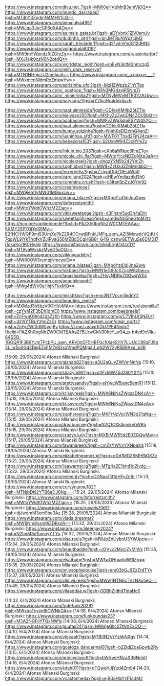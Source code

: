 https://www.instagram.com/divu.net_?igsh=MWl0eHVpMnB3emVjOQ==
https://www.instagram.com/mundo_dasrabas?igsh=MTdhY3ZqdmN4MHV1cQ==
https://www.instagram.com/annajulya495?igsh=MWJqa3JocGF6dXA4Zw==
https://www.instagram.com/as.mais_gatas.br?igsh=aDYxbnk1ZjV0amJv
https://www.instagram.com/dudinha_xit4?igsh=bnJleTBuNWpzcjM3
https://www.instagram.com/sarah_trindade.1?igsh=d21vdnVhdG12dHN5
https://www.instagram.com/vulgoduda8319?igsh=MW9mYWpndzRiZGtyZg==
https://www.instagram.com/raissinharjbr?igsh=MXJ1ajk0czN0N2ptdQ==
https://www.instagram.com/worldstar_night?igsh=anEyN3ptM2hmczg5
https://www.instagram.com/miih_dark_reserva?igsh=MTN1NHhjczU2cmlpcA==
https://www.instagram.com/_a.naxxzr___?igsh=MWxmcnNldmRxZmkwYw==
https://www.instagram.com/adrizinha_ofcl?igsh=Mzl1ZWpzb21nYTgx
https://www.instagram.com/_postpop_?igsh=N3N3MG4zejR5NmZj
https://www.instagram.com/_mineirinha2?igsh=MTNyMjVvMTR3YzAzbw==
https://www.instagram.com/patysdpz?igsh=Y25jaHc4dnk5azhj


https://www.instagram.com/naat.almmeida?igsh=ODhieXM4b25tZTlo
https://www.instagram.com/eielysan255?igsh=MXhvZzZwbDN4ZDU5bQ==
https://www.instagram.com/acabacmg?igsh=MWFvZWg3dmE5YW45YQ==
https://www.instagram.com/naat.almmeida?igsh=ODhieXM4b25tZTlo
https://www.instagram.com/bunny.solzinha?igsh=Nmh0eDI2cmQ4enZj
https://www.instagram.com/luaninhaa_sfd?igsh=MWF6YThxd2FjN24zaA==
https://www.instagram.com/bebezona153?igsh=b2UxbW94Z3c0YmZx


https://www.instagram.com/link.in.bio.203?igsh=cXh6aWNpc3FmZTg=
https://www.instagram.com/nicole_chi_flat?igsh=MWtqYjcxNDZoNXp3aA==
https://www.instagram.com/nicolexreels?igsh=dngzY2N5b242YmZh
https://www.instagram.com/sophibbys?igsh=MW8xZzUzd3Z6MndibQ==
https://www.instagram.com/terryreelss?igsh=ZzhvbDhtZDFsbW50
https://www.instagram.com/caroljune2024?igsh=dHEwYndlazdld3h0
https://www.instagram.com/cummins.crush?igsh=c3ltanBpZzJ6Ym92
https://www.instagram.com/creamiemoe?igsh=MW9jem1yMW01MGwxcw==
https://www.instagram.com/oriana_blazes?igsh=MXpoYzd1djJna2ww
https://www.instagram.com/itsforrestsmith?igsh=MWtxYWdtOWhzM2Ziag==
https://www.instagram.com/vikisweetangel?igsh=d3Fnam5ud3h4aDln
https://www.instagram.com/sweetsophiiexo?igsh=amdwNG5heGtpM2tz
https://hoo.be/sophieblonde?fbclid=PAZXh0bgNhZW0CMTEAAaa-5XMY2SP7OjYqS9My--E2fHCHWQF9miS3UmXePkZ2R4OCrwtBFnkUMFg_aem_AZI5MxwdcVQdUK7qgWL9jYkThqfkVZJlPvaG56MZBcDCgH6B8r_G4G_csnwGETWuSs6DM017i1dkaKpr1K0HyaIy
https://www.instagram.com/vikkibrightstar01?igsh=MTAyaWxsbzMyeG5oOQ==
https://www.instagram.com/vikkiyourkitty?igsh=MW00OW5rempjNmcwdQ==
https://www.instagram.com/oriana_blazes?igsh=MXpoYzd1djJna2ww
https://www.instagram.com/tokbaes?igsh=MWN1eG90cXZqcW8zbw==
https://www.instagram.com/tanashaelsa?igsh=ZHcyNDRqZGQwdWE4
https://www.instagram.com/peachiiesoph?igsh=MWg4dWV0eHhjNTkxMQ==

https://www.instagram.com/missttkiss?igsh=eno3NTVocm5kdnY2
https://www.instagram.com/beauties_reelss?igsh=MXMzd3h5bzV0OHVoMA==
https://www.instagram.com/reelsbymilla?igsh=czYyM2F3bDh1dmE0
https://www.instagram.com/baebreels?igsh=ZnFwaG9md2dsZzhh
https://www.instagram.com/p/C7VIhUrSNE0/?igsh=dzVjYTBuYzhnZzEz
https://www.instagram.com/clear_ports?igsh=ZnFyZWt3dW5ydjBy
https://t.me/+eawrhDkI7PE4NmIx?fbclid=PAZXh0bgNhZW0CMTEAAaZ7BUrwCkN30hcY_w34_p-h4vd9cViIu-84S5Q-1GGQA1F3B9YJmTPcbPU_aem_ARVbnDF5HBFGcfiXaeS1tV7LUUcC88gFJ9g3L_w5o0Gd2DiqEZxFM7nB2xxVmdPQMjgaJ_pN2W72yR5B9Axd_b4R



[15:09, 29/05/2024] Afonso Milanski Burginski: https://www.instagram.com/gianab82?igsh=a3U2aGJvZWVmNnNq
[15:10, 29/05/2024] Afonso Milanski Burginski: https://www.instagram.com/shazy.b90?igsh=d2FvMWZ5d280YXY5
[15:10, 29/05/2024] Afonso Milanski Burginski: https://www.instagram.com/prettysandyy?igsh=ejYwcW5janc5emR1
[15:12, 29/05/2024] Afonso Milanski Burginski: https://www.instagram.com/krissyreels?igsh=MWh6NjNsZWozaDN4cA==
[15:13, 29/05/2024] Afonso Milanski Burginski: https://www.instagram.com/krissyreels?igsh=MWh6NjNsZWozaDN4cA==
[15:14, 29/05/2024] Afonso Milanski Burginski: https://www.instagram.com/sophsreelsig?igsh=MXFrNzVocWN3d21qNg==
[15:15, 29/05/2024] Afonso Milanski Burginski: https://www.instagram.com/dreabunnieg?igsh=N2Q1OXk4emkybWR5
[15:15, 29/05/2024] Afonso Milanski Burginski: https://www.instagram.com/crazyy.lucy?igsh=MXBiMW55d2E0ZGQwMw==
[15:17, 29/05/2024] Afonso Milanski Burginski: https://www.instagram.com/tawanareels?igsh=cmZzYWVxYXNpazls
[15:18, 29/05/2024] Afonso Milanski Burginski: https://www.instagram.com/elizabethgomez.ig?igsh=dDd1MDZ6MHBjOXZz
[15:21, 29/05/2024] Afonso Milanski Burginski: https://www.instagram.com/lisawarner.ig?igsh=MTg4a2E1bnd1d2lydg==
[15:22, 29/05/2024] Afonso Milanski Burginski: https://www.instagram.com/evleentv?igsh=ODNqaTB1dHFyZnBr
[15:23, 29/05/2024] Afonso Milanski Burginski: https://www.instagram.com/curvynunnu102?igsh=MTNjbDN2YTB6aDJ0Ng==
[15:24, 29/05/2024] Afonso Milanski Burginski: https://www.instagram.com/itsforrestsmith?igsh=MWtxYWdtOWhzM2Ziag==
[15:25, 29/05/2024] Afonso Milanski Burginski: https://www.instagram.com/russels7061?igsh=djJwdmM3em9ha3Az
[15:28, 29/05/2024] Afonso Milanski Burginski: https://www.instagram.com/vlada.dreamer?igsh=MW1jNm8yam9iZDRsdA==
[15:32, 29/05/2024] Afonso Milanski Burginski: https://www.instagram.com/aleenjay2024?igsh=N2tmM3d1bmoyYTYx
[15:32, 29/05/2024] Afonso Milanski Burginski: https://www.instagram.com/elsa.reels?igsh=MWJpZnUybnU3YWJpcw==
[15:34, 29/05/2024] Afonso Milanski Burginski: https://www.instagram.com/beautbaddie?igsh=d2Vyc2MycjZyMnVs
[15:35, 29/05/2024] Afonso Milanski Burginski: https://www.instagram.com/elsatbaby?igsh=MW1wOHhiajlldW1lZg==
[15:35, 29/05/2024] Afonso Milanski Burginski: https://www.instagram.com/onlysophielouise?igsh=em03bGJ6ZzZrdTYy
[15:37, 29/05/2024] Afonso Milanski Burginski: https://www.instagram.com/viki.vii.reels?igsh=MWw1NTN6cTVzNXo5eQ==
[15:49, 29/05/2024] Afonso Milanski Burginski: https://www.instagram.com/vllaaddaa.w?igsh=ODBhZjdhdTlqaHc0




[14:03, 6/4/2024] Afonso Milanski Burginski: https://www.instagram.com/fodefunk2029?igsh=MWxqaTcyenBiOWNkOA==
[14:08, 6/4/2024] Afonso Milanski Burginski: https://www.instagram.com/funkbundas23?igsh=M3A2NGFoYTQxNW1s
[14:08, 6/4/2024] Afonso Milanski Burginski: https://www.instagram.com/puutas24?igsh=MWdjeGllc2ZtNXExOQ==
[14:10, 6/4/2024] Afonso Milanski Burginski: https://www.instagram.com/vlgcaah?igsh=MTB0N2VrYzhkNXgy
[14:14, 6/4/2024] Afonso Milanski Burginski: https://www.instagram.com/gostoza_dancarina18?igsh=b2ZtdjZoaGpwb2Ry
[14:15, 6/4/2024] Afonso Milanski Burginski: https://www.instagram.com/princyclosett?igsh=bWVveHNzaXR6Nnh0
[14:16, 6/4/2024] Afonso Milanski Burginski: https://www.instagram.com/kdah011?igsh=dTQweHJjYzd4Zm94
[14:20, 6/4/2024] Afonso Milanski Burginski: https://www.instagram.com/vcastanhedax?igsh=ejB0aHlsYzF1a3M2